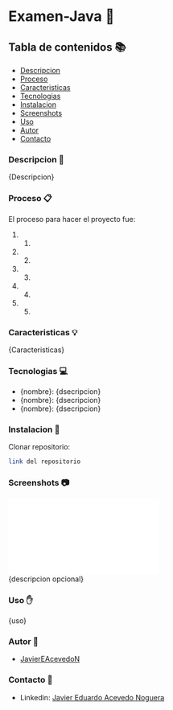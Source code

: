 # Examen-Java 🚀
## Tabla de contenidos 📚
- [Descripcion](#descripcion)
- [Proceso](#proceso)
- [Caracteristicas](#caracteristicas)
- [Tecnologias](#tecnologias)
- [Instalacion](#instalacion)
- [Screenshots](#screenshots)
- [Uso](#uso)
- [Autor](#autor)
- [Contacto](#contacto)
<h3 id="descripcion">Descripcion 📖</h3>

{Descripcion}
<h3 id="proceso">Proceso 📋</h3>

El proceso para hacer el proyecto fue:
1. 1.
2. 2.
3. 3.
4. 4.
5. 5.
<h3 id="caracteristicas">Caracteristicas 💡</h3>

{Caracteristicas}
<h3 id="tecnologias">Tecnologias 💻</h3>

- {nombre}: {dsecripcion}
- {nombre}: {dsecripcion}
- {nombre}: {dsecripcion}
<h3 id="instalacion">Instalacion 💾</h3>

Clonar repositorio:
```sh
link del repositorio
```
<h3 id="screenshots">Screenshots 📷</h3>

![Screenshot](./img/Screenshot.img)  
{descripcion opcional}
<h3 id="uso">Uso ✋</h3>

{uso}
<h3 id="autor">Autor 👤</h3>

- [JavierEAcevedoN](https://github.com/JavierEAcevedoN)
<h3 id="contacto">Contacto 📱</h3>

- Linkedin: [Javier Eduardo Acevedo Noguera](https://www.linkedin.com/in/javier-eduardo-acevedo-noguera)